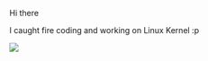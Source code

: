 

<!--

### Hi there 👋

Here are some ideas to get you started:

- 🔭 I’m currently working on ...
- 🌱 I’m currently learning ...
- 👯 I’m looking to collaborate on ...
- 🤔 I’m looking for help with ...
- 💬 Ask me about ...
- 📫 How to reach me: ...
- 😄 Pronouns: ...
- ⚡ Fun fact: ...

Shout out to the great hackers:
- Unix:  Ken Thompson, Dennis Ritchie
- GNU:   Richard Stallman
- Linux: Linus Torvalds, Paul E. McKenney
...

-->

Hi there 

I caught fire coding and working on Linux Kernel :p


[![](https://ossrank.com/widget/769786)](https://ossrank.com/c/769786-ioworker0)

